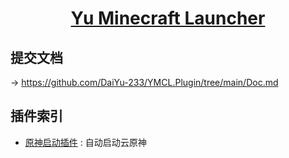 <div align="center">

# [Yu Minecraft Launcher](https://github.com/DaiYu-233/YMCL.Avalonia)

</div>

## 提交文档

 → https://github.com/DaiYu-233/YMCL.Plugin/tree/main/Doc.md

## 插件索引

- [原神启动插件](https://github.com/DaiYu-233/YMCL.Plugin/tree/main/Plugins/HLXF/YuanShenLaunch) : 自动启动云原神